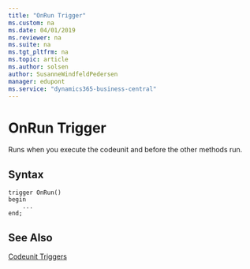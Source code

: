 ```yaml
---
title: "OnRun Trigger"
ms.custom: na
ms.date: 04/01/2019
ms.reviewer: na
ms.suite: na
ms.tgt_pltfrm: na
ms.topic: article
ms.author: solsen
author: SusanneWindfeldPedersen
manager: edupont
ms.service: "dynamics365-business-central"
---
```



# OnRun Trigger
Runs when you execute the codeunit and before the other methods run.

## Syntax
```
trigger OnRun()
begin
    ...
end;
```

## See Also  
[Codeunit Triggers](devenv-codeunit-triggers.md)   
